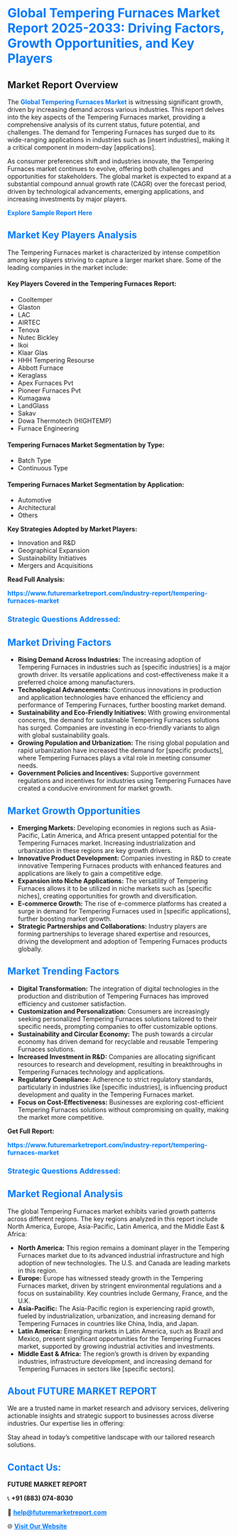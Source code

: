 <h1 style="color: #007BFF;">Global Tempering Furnaces Market Report 2025-2033: Driving Factors, Growth Opportunities, and Key Players</h1>

<section id="overview">
<h2>Market Report Overview</h2>
<p>The <a href="https://www.futuremarketreport.com/industry-report/tempering-furnaces-market" style="color: #007BFF; text-decoration: none;"><strong>Global Tempering Furnaces Market</strong></a> is witnessing significant growth, driven by increasing demand across various industries. This report delves into the key aspects of the Tempering Furnaces market, providing a comprehensive analysis of its current status, future potential, and challenges. The demand for Tempering Furnaces has surged due to its wide-ranging applications in industries such as [insert industries], making it a critical component in modern-day [applications].</p>
<p>As consumer preferences shift and industries innovate, the Tempering Furnaces market continues to evolve, offering both challenges and opportunities for stakeholders. The global market is expected to expand at a substantial compound annual growth rate (CAGR) over the forecast period, driven by technological advancements, emerging applications, and increasing investments by major players.</p>
</section>

<section id="overview">
<p><a href="https://www.futuremarketreport.com/request-sample/reportId=29103" style="color: #007BFF; text-decoration: none;"><strong>Explore Sample Report Here</strong></a></p>
</section>

<section id="key-players">
<h2 style="color: #007BFF;">Market Key Players Analysis</h2>
<p>The Tempering Furnaces market is characterized by intense competition among key players striving to capture a larger market share. Some of the leading companies in the market include:</p>
<h4>Key Players Covered in the Tempering Furnaces Report:</h4>
<ul><li>Cooltemper</li><li>Glaston</li><li>LAC</li><li>AIRTEC</li><li>Tenova</li><li>Nutec Bickley</li><li>Ikoi</li><li>Klaar Glas</li><li>HHH Tempering Resourse</li><li>Abbott Furnace</li><li>Keraglass</li><li>Apex Furnaces Pvt</li><li>Pioneer Furnaces Pvt</li><li>Kumagawa</li><li>LandGlass</li><li>Sakav</li><li>Dowa Thermotech (HIGHTEMP)</li><li>Furnace Engineering</li></ul>
<h4>Tempering Furnaces Market Segmentation by Type:</h4>
<ul><li>Batch Type</li><li>Continuous Type</li></ul>

<h4>Tempering Furnaces Market Segmentation by Application:</h4>
<ul><li>Automotive</li><li>Architectural</li><li>Others</li></ul>
<p><strong>Key Strategies Adopted by Market Players:</strong></p>
<ul>
<li>Innovation and R&D</li>
<li>Geographical Expansion</li>
<li>Sustainability Initiatives</li>
<li>Mergers and Acquisitions</li>
</ul>
</section>

<section>
<p><strong>Read Full Analysis: </strong></p><a href="https://www.futuremarketreport.com/industry-report/tempering-furnaces-market" style="color: #007BFF; text-decoration: none;"><strong>https://www.futuremarketreport.com/industry-report/tempering-furnaces-market</strong></a>
<h3 style="color: #007BFF;">Strategic Questions Addressed:</h3>
</section>

<section id="driving-factors">
<h2 style="color: #007BFF;">Market Driving Factors</h2>
<ul>
<li><strong>Rising Demand Across Industries:</strong> The increasing adoption of Tempering Furnaces in industries such as [specific industries] is a major growth driver. Its versatile applications and cost-effectiveness make it a preferred choice among manufacturers.</li>
<li><strong>Technological Advancements:</strong> Continuous innovations in production and application technologies have enhanced the efficiency and performance of Tempering Furnaces, further boosting market demand.</li>
<li><strong>Sustainability and Eco-Friendly Initiatives:</strong> With growing environmental concerns, the demand for sustainable Tempering Furnaces solutions has surged. Companies are investing in eco-friendly variants to align with global sustainability goals.</li>
<li><strong>Growing Population and Urbanization:</strong> The rising global population and rapid urbanization have increased the demand for [specific products], where Tempering Furnaces plays a vital role in meeting consumer needs.</li>
<li><strong>Government Policies and Incentives:</strong> Supportive government regulations and incentives for industries using Tempering Furnaces have created a conducive environment for market growth.</li>
</ul>
</section>

<section id="growth-opportunities">
<h2 style="color: #007BFF;">Market Growth Opportunities</h2>
<ul>
<li><strong>Emerging Markets:</strong> Developing economies in regions such as Asia-Pacific, Latin America, and Africa present untapped potential for the Tempering Furnaces market. Increasing industrialization and urbanization in these regions are key growth drivers.</li>
<li><strong>Innovative Product Development:</strong> Companies investing in R&D to create innovative Tempering Furnaces products with enhanced features and applications are likely to gain a competitive edge.</li>
<li><strong>Expansion into Niche Applications:</strong> The versatility of Tempering Furnaces allows it to be utilized in niche markets such as [specific niches], creating opportunities for growth and diversification.</li>
<li><strong>E-commerce Growth:</strong> The rise of e-commerce platforms has created a surge in demand for Tempering Furnaces used in [specific applications], further boosting market growth.</li>
<li><strong>Strategic Partnerships and Collaborations:</strong> Industry players are forming partnerships to leverage shared expertise and resources, driving the development and adoption of Tempering Furnaces products globally.</li>
</ul>
</section>

<section id="trending-factors">
<h2 style="color: #007BFF;">Market Trending Factors</h2>
<ul>
<li><strong>Digital Transformation:</strong> The integration of digital technologies in the production and distribution of Tempering Furnaces has improved efficiency and customer satisfaction.</li>
<li><strong>Customization and Personalization:</strong> Consumers are increasingly seeking personalized Tempering Furnaces solutions tailored to their specific needs, prompting companies to offer customizable options.</li>
<li><strong>Sustainability and Circular Economy:</strong> The push towards a circular economy has driven demand for recyclable and reusable Tempering Furnaces solutions.</li>
<li><strong>Increased Investment in R&D:</strong> Companies are allocating significant resources to research and development, resulting in breakthroughs in Tempering Furnaces technology and applications.</li>
<li><strong>Regulatory Compliance:</strong> Adherence to strict regulatory standards, particularly in industries like [specific industries], is influencing product development and quality in the Tempering Furnaces market.</li>
<li><strong>Focus on Cost-Effectiveness:</strong> Businesses are exploring cost-efficient Tempering Furnaces solutions without compromising on quality, making the market more competitive.</li>
</ul>
</section>

<section>
<p><strong>Get Full Report: </strong></p><a href="https://www.futuremarketreport.com/industry-report/tempering-furnaces-market" style="color: #007BFF; text-decoration: none;"><strong>https://www.futuremarketreport.com/industry-report/tempering-furnaces-market</strong></a>
<h3 style="color: #007BFF;">Strategic Questions Addressed:</h3>
</section>


<section id="regional-analysis">
<h2 style="color: #007BFF;">Market Regional Analysis</h2>
<p>The global Tempering Furnaces market exhibits varied growth patterns across different regions. The key regions analyzed in this report include North America, Europe, Asia-Pacific, Latin America, and the Middle East & Africa:</p>
<ul>
<li><strong>North America:</strong> This region remains a dominant player in the Tempering Furnaces market due to its advanced industrial infrastructure and high adoption of new technologies. The U.S. and Canada are leading markets in this region.</li>
<li><strong>Europe:</strong> Europe has witnessed steady growth in the Tempering Furnaces market, driven by stringent environmental regulations and a focus on sustainability. Key countries include Germany, France, and the U.K.</li>
<li><strong>Asia-Pacific:</strong> The Asia-Pacific region is experiencing rapid growth, fueled by industrialization, urbanization, and increasing demand for Tempering Furnaces in countries like China, India, and Japan.</li>
<li><strong>Latin America:</strong> Emerging markets in Latin America, such as Brazil and Mexico, present significant opportunities for the Tempering Furnaces market, supported by growing industrial activities and investments.</li>
<li><strong>Middle East & Africa:</strong> The region’s growth is driven by expanding industries, infrastructure development, and increasing demand for Tempering Furnaces in sectors like [specific sectors].</li>
</ul>
</section>

<footer>
<h2 style="color: #007BFF;">About FUTURE MARKET REPORT</h2>
<p>We are a trusted name in market research and advisory services, delivering actionable insights and strategic support to businesses across diverse industries. Our expertise lies in offering:</p>

<p>Stay ahead in today’s competitive landscape with our tailored research solutions.</p>

<h2 style="color: #007BFF;">Contact Us:</h2>
<p><strong>FUTURE MARKET REPORT</strong></p>
<p>📞 <strong>+91 (883) 074-8030</strong></p>
<p>📧 <strong><a href="mailto:help@futuremarketreport.com" style="color: #007BFF;">help@futuremarketreport.com</a></strong></p>
<p>🌐 <strong><a href="https://www.futuremarketreport.com/" style="color: #007BFF;">Visit Our Website</a></strong></p>
</footer>